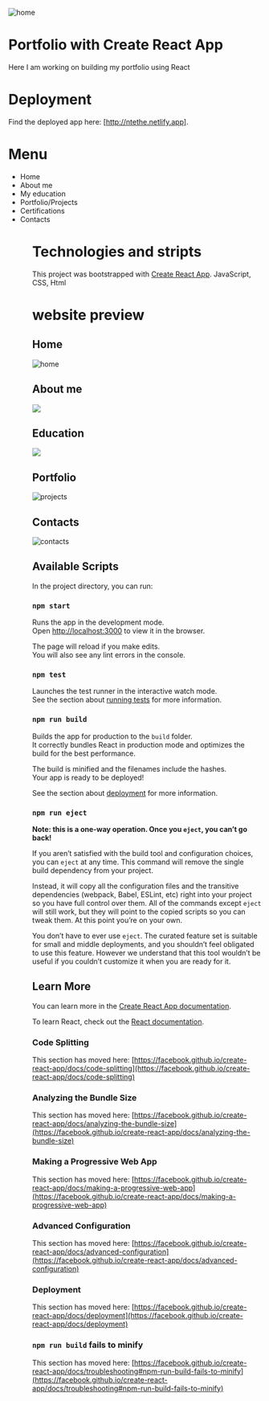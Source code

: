 ![home](https://user-images.githubusercontent.com/44553859/143158933-81ce1394-f196-4f6d-b7ab-09b041f43165.png)
# Portfolio with Create React App
Here I am working on building my portfolio using React

# Deployment
Find the deployed app  here: [http://ntethe.netlify.app].

# Menu

<ul>
<li>Home </li>
<li>About me</li>
<li>My education</li>
<li>Portfolio/Projects</li>
<li>Certifications</li>
<li>Contacts</li>
  <ul>

# Technologies and stripts

This project was bootstrapped with [Create React App](https://github.com/facebook/create-react-app).
JavaScript, CSS, Html


# website preview
## Home

![home](https://user-images.githubusercontent.com/44553859/143159110-cd3e4087-00af-41e7-8ec4-5584d44edc02.png)

## About me
<img src ="img/about.png">

## Education
<img src ="img/education.png">

## Portfolio
![projects](https://user-images.githubusercontent.com/44553859/143159237-a0b45808-acda-4c91-acf1-e7fab2c289dd.png)


## Contacts
![contacts](https://user-images.githubusercontent.com/44553859/143159185-b7cfe4b3-2235-4bab-9f1d-0eaabaf76dd1.png)




## Available Scripts

In the project directory, you can run:

### `npm start`

Runs the app in the development mode.\
Open [http://localhost:3000](http://localhost:3000) to view it in the browser.

The page will reload if you make edits.\
You will also see any lint errors in the console.

### `npm test`

Launches the test runner in the interactive watch mode.\
See the section about [running tests](https://facebook.github.io/create-react-app/docs/running-tests) for more information.

### `npm run build`

Builds the app for production to the `build` folder.\
It correctly bundles React in production mode and optimizes the build for the best performance.

The build is minified and the filenames include the hashes.\
Your app is ready to be deployed!

See the section about [deployment](https://facebook.github.io/create-react-app/docs/deployment) for more information.

### `npm run eject`

**Note: this is a one-way operation. Once you `eject`, you can’t go back!**

If you aren’t satisfied with the build tool and configuration choices, you can `eject` at any time. This command will remove the single build dependency from your project.

Instead, it will copy all the configuration files and the transitive dependencies (webpack, Babel, ESLint, etc) right into your project so you have full control over them. All of the commands except `eject` will still work, but they will point to the copied scripts so you can tweak them. At this point you’re on your own.

You don’t have to ever use `eject`. The curated feature set is suitable for small and middle deployments, and you shouldn’t feel obligated to use this feature. However we understand that this tool wouldn’t be useful if you couldn’t customize it when you are ready for it.

## Learn More

You can learn more in the [Create React App documentation](https://facebook.github.io/create-react-app/docs/getting-started).

To learn React, check out the [React documentation](https://reactjs.org/).

### Code Splitting

This section has moved here: [https://facebook.github.io/create-react-app/docs/code-splitting](https://facebook.github.io/create-react-app/docs/code-splitting)

### Analyzing the Bundle Size

This section has moved here: [https://facebook.github.io/create-react-app/docs/analyzing-the-bundle-size](https://facebook.github.io/create-react-app/docs/analyzing-the-bundle-size)

### Making a Progressive Web App

This section has moved here: [https://facebook.github.io/create-react-app/docs/making-a-progressive-web-app](https://facebook.github.io/create-react-app/docs/making-a-progressive-web-app)

### Advanced Configuration

This section has moved here: [https://facebook.github.io/create-react-app/docs/advanced-configuration](https://facebook.github.io/create-react-app/docs/advanced-configuration)

### Deployment

This section has moved here: [https://facebook.github.io/create-react-app/docs/deployment](https://facebook.github.io/create-react-app/docs/deployment)

### `npm run build` fails to minify

This section has moved here: [https://facebook.github.io/create-react-app/docs/troubleshooting#npm-run-build-fails-to-minify](https://facebook.github.io/create-react-app/docs/troubleshooting#npm-run-build-fails-to-minify)
